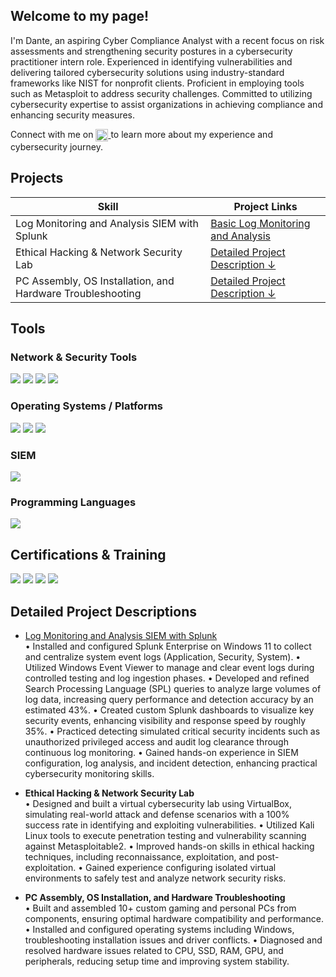 ## Welcome to my page!
I'm Dante, an aspiring Cyber Compliance Analyst with a recent focus on risk assessments and strengthening security postures in a cybersecurity practitioner intern role. Experienced in identifying vulnerabilities and delivering tailored cybersecurity solutions using industry-standard frameworks like NIST for nonprofit clients. Proficient in employing tools such as Metasploit to address security challenges. Committed to utilizing cybersecurity expertise to assist organizations in achieving compliance and enhancing security measures.

Connect with me on 
<a href="https://www.linkedin.com/in/danteojong/">
  <img src="https://img.shields.io/badge/-LinkedIn-blue?logo=linkedin&logoColor=white" height="20" style="vertical-align:middle">
</a> to learn more about my experience and cybersecurity journey.

## Projects

| Skill                                         | Project Links         |
|-----------------------------------------------|----------------------------|
| Log Monitoring and Analysis SIEM with Splunk  | <a href="https://github.com/danteojong-it/Basic-Log-Monitoring-and-Analysis-/tree/main">Basic Log Monitoring and Analysis	</a>|
| Ethical Hacking & Network Security Lab        | [Detailed Project Description ↓](#project-highlights) |
| PC Assembly, OS Installation, and Hardware Troubleshooting                | [Detailed Project Description ↓](#project-highlights) |
<!--
| Network Traffic Monitoring and Attack Detection | <a href="https://google.com">Detection Lab</a>|
| Security Automation with Shuffle SOAR         | SOC Automation Lab|
| Incident Response Planning and Execution      | SOC Automation Lab|
| Case Management with TheHive                  | SOC Automation Lab|
| Scripting and Automation for Threat Mitigation | SOC Automation Lab|
-->

## Tools

### Network & Security Tools
<div>
  <img src="https://img.shields.io/badge/-Wireshark-1679A7?&style=for-the-badge&logo=Wireshark&logoColor=white" />
  <img src="https://img.shields.io/badge/-Nmap-7AB800?&style=for-the-badge&logo=Nmap&logoColor=white" />
  <img src="https://img.shields.io/badge/-Zenmap-7AB800?&style=for-the-badge&logo=Nmap&logoColor=white" />
  <img src="https://img.shields.io/badge/-Metasploit-5C2D91?&style=for-the-badge&logo=metasploit&logoColor=white" />
</div>

### Operating Systems / Platforms
<div>
  <img src="https://img.shields.io/badge/-Kali_Linux-557C94?&style=for-the-badge&logo=Kali-Linux&logoColor=white" />
  <img src="https://img.shields.io/badge/-Windows-0078D6?&style=for-the-badge&logo=windows&logoColor=white" />
  <img src="https://img.shields.io/badge/-VirtualBox-183A61?&style=for-the-badge&logo=virtualbox&logoColor=white" />
</div>

### SIEM
<div>
  <img src="https://img.shields.io/badge/-Splunk-000000?&style=for-the-badge&logo=Splunk&logoColor=white" />
</div>

### Programming Languages
<div>
  <img src="https://img.shields.io/badge/-Python-3776AB?&style=for-the-badge&logo=python&logoColor=white" />
</div>

## Certifications & Training
<div>
<img src="https://img.shields.io/badge/-Security%2B-FF0000?&style=for-the-badge&logo=CompTIA&logoColor=white" />
<img src="https://img.shields.io/badge/-Mastercard:_Cybersecurity_Job_Simulation-0072C6?&style=for-the-badge&logo=mastercard&logoColor=white" />
<img src="https://img.shields.io/badge/-CCNAv7:_Introduction_to_Networks-1DA1F2?&style=for-the-badge&logo=cisco&logoColor=white" />
<img src="https://img.shields.io/badge/-CCNA:_Switching,_Routing,_Wireless_Essentials-1DA1F2?&style=for-the-badge&logo=cisco&logoColor=white" />
</div>

## Detailed Project Descriptions

- <a href="https://github.com/danteojong-it/Basic-Log-Monitoring-and-Analysis-/tree/main">Log Monitoring and Analysis SIEM with Splunk </a>                 
• Installed and configured Splunk Enterprise on Windows 11 to collect and centralize system event logs (Application, Security, System).
• Utilized Windows Event Viewer to manage and clear event logs during controlled testing and log ingestion phases.
• Developed and refined Search Processing Language (SPL) queries to analyze large volumes of log data, increasing query performance and detection accuracy by an
estimated 43%.
• Created custom Splunk dashboards to visualize key security events, enhancing visibility and response speed by roughly 35%.
• Practiced detecting simulated critical security incidents such as unauthorized privileged access and audit log clearance through continuous log monitoring.
• Gained hands-on experience in SIEM configuration, log analysis, and incident detection, enhancing practical cybersecurity monitoring skills.

- **Ethical Hacking & Network Security Lab**   
• Designed and built a virtual cybersecurity lab using VirtualBox, simulating real-world attack and defense scenarios with a 100% success rate in identifying and
exploiting vulnerabilities.
• Utilized Kali Linux tools to execute penetration testing and vulnerability scanning against Metasploitable2.
• Improved hands-on skills in ethical hacking techniques, including reconnaissance, exploitation, and post-exploitation.
• Gained experience configuring isolated virtual environments to safely test and analyze network security risks.

- **PC Assembly, OS Installation, and Hardware Troubleshooting**   
• Built and assembled 10+ custom gaming and personal PCs from components, ensuring optimal hardware compatibility and performance.
• Installed and configured operating systems including Windows, troubleshooting installation issues and driver conflicts.
• Diagnosed and resolved hardware issues related to CPU, SSD, RAM, GPU, and peripherals, reducing setup time and improving system stability.
